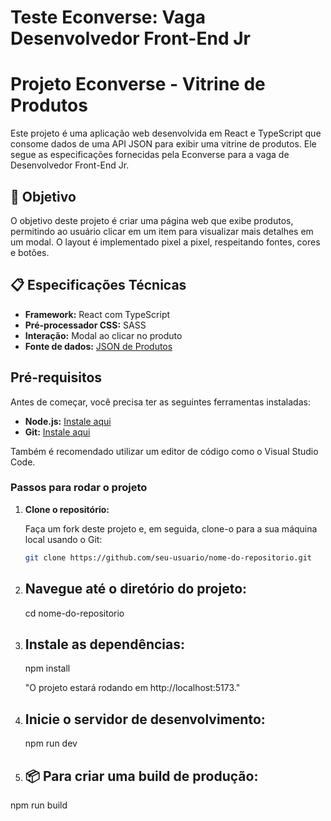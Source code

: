 # Teste Econverse: Vaga Desenvolvedor Front-End Jr

# Projeto Econverse - Vitrine de Produtos

Este projeto é uma aplicação web desenvolvida em React e TypeScript que consome dados de uma API JSON para exibir uma vitrine de produtos. Ele segue as especificações fornecidas pela Econverse para a vaga de Desenvolvedor Front-End Jr.

## 🎯 Objetivo

O objetivo deste projeto é criar uma página web que exibe produtos, permitindo ao usuário clicar em um item para visualizar mais detalhes em um modal. O layout é implementado pixel a pixel, respeitando fontes, cores e botões.

## 📋 Especificações Técnicas

- **Framework:** React com TypeScript
- **Pré-processador CSS:** SASS
- **Interação:** Modal ao clicar no produto
- **Fonte de dados:** [JSON de Produtos](https://app.econverse.com.br/teste-front-end/junior/tecnologia/lista-produtos/produtos.json)

## Pré-requisitos

Antes de começar, você precisa ter as seguintes ferramentas instaladas:

- **Node.js:** [Instale aqui](https://nodejs.org/)
- **Git:** [Instale aqui](https://git-scm.com/)

Também é recomendado utilizar um editor de código como o Visual Studio Code.

### Passos para rodar o projeto

1. **Clone o repositório:**

   Faça um fork deste projeto e, em seguida, clone-o para a sua máquina local usando o Git:

   ```bash
   git clone https://github.com/seu-usuario/nome-do-repositorio.git

2. ## Navegue até o diretório do projeto:
   cd nome-do-repositorio


3. ## Instale as dependências:
   npm install
   
   "O projeto estará rodando em http://localhost:5173."


5. ## Inicie o servidor de desenvolvimento:
   npm run dev


5. ## 📦 Para criar uma build de produção: 
npm run build
